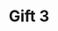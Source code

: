 ---
layout: gift
permalink: /gifts/gift_3
title: "Gift 3"
imagePath: /assets/images/box-3.jpg
shortDescription: "Gift 3 short description"
description: "Some amazing description"
---